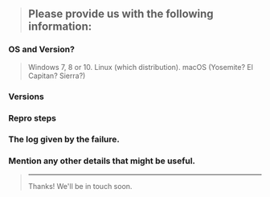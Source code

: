 > Please provide us with the following information:
> ---------------------------------------------------------------

### OS and Version?
> Windows 7, 8 or 10. Linux (which distribution). macOS (Yosemite? El Capitan? Sierra?)

### Versions
>

### Repro steps
>

### The log given by the failure.
>

### Mention any other details that might be useful.

> ---------------------------------------------------------------
> Thanks! We'll be in touch soon.
